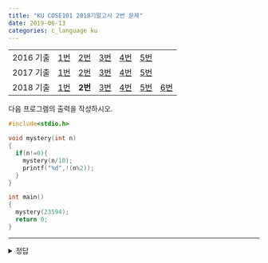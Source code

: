 ```yaml
---
title: "KU COSE101 2018기말고사 2번 문제"
date: 2019-06-13
categories: c_language ku
---
```


| | | | | | | |
|:---------:|:---:|:---:|:---:|:---:|:---:|-----|
| 2016 기출 | [1번](https://detegice.github.io/COSE101-2016Final-Pro1) | [2번](https://detegice.github.io/COSE101-2016Final-Pro2) | [3번](https://detegice.github.io/COSE101-2016Final-Pro3) | [4번](https://detegice.github.io/COSE101-2016Final-Pro4) | [5번](https://detegice.github.io/COSE101-2016Final-Pro5) |     |
| 2017 기출 | [1번](https://detegice.github.io/COSE101-2017Final-Pro1) | [2번](https://detegice.github.io/COSE101-2017Final-Pro2) | [3번](https://detegice.github.io/COSE101-2017Final-Pro3) | [4번](https://detegice.github.io/COSE101-2017Final-Pro4) | [5번](https://detegice.github.io/COSE101-2017Final-Pro5) |     |
| 2018 기출 | [1번](https://detegice.github.io/COSE101-2018Final-Pro1) | **2번** | [3번](https://detegice.github.io/COSE101-2018Final-Pro3) | [4번](https://detegice.github.io/COSE101-2018Final-Pro4) | [5번](https://detegice.github.io/COSE101-2018Final-Pro5) | [6번](https://detegice.github.io/COSE101-2018Final-Pro6) |

다음 프로그램의 출력을 작성하시오.

~~~c
#include<stdio.h>

void mystery(int n)
{
  if(n!=0){
    mystery(n/10);
    printf("%d",!(n%2));
  }
}

int main()
{
  mystery(23594);
  return 0;
}
~~~

***

<details><summary>정답</summary>
  
{% highlight text %}

10001

- mystery(23594)를 실행하면 재귀함수로 계속 들어간다.
  - mystery(2359);
    - mystery(235);
      - mystery(23);
        - mystery(2);
          - mystery(0); --> if문 들어가지 않고 바로 return
        - n%2가 0이므로, 1을 출력
      - n%2가 1이므로, 0을 출력
    - n%2가 1이므로, 0을 출력
  - n%2가 1이므로, 0을 출력
- n%2가 0이므로, 1을 출력

따라서 10001이 출력된다.

{% endhighlight %}

</details>

